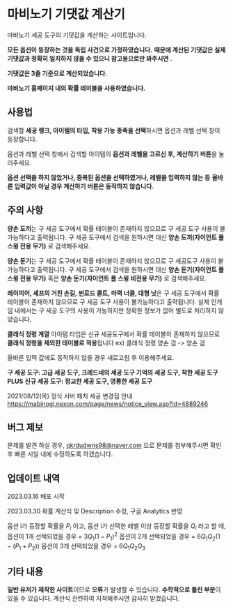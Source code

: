 # 마비노기 기댓값 계산기

마비노기 세공 도구의 기댓값을 계산하는 사이트입니다.

**모든 옵션이 등장하는 것을 독립 사건으로 가정하였습니다.**
**때문에 계산된 기댓값은 실제 기댓값과 정확히 일치하지 않을 수 있으니 참고용으로만 봐주시면 .**

**기댓값은 3줄 기준으로 계산되었습니다.**

**마비노기 홈페이지 내의 확률 테이블을 사용하였습니다.**

## 사용법

검색할 **세공 랭크, 아이템의 타입, 착용 가능 종족을 선택**하시면 옵션과 레벨 선택 창이 등장합니다.

옵션과 레벨 선택 창에서 검색할 아이템의 **옵션과 레벨을 고르신 후, 계산하기 버튼**을 눌러주세요.

**옵션 선택을 하지 않았거나, 중복된 옵션을 선택하였거나, 레벨을 입력하지 않는 등** **올바른 입력값이 아닐 경우 계산하기 버튼은 동작하지 않습니다.**

## 주의 사항

**양손 도끼**는 구 세공 도구에서 확률 테이블이 존재하지 않으므로 구 세공 도구 사용이 불가능하다고 출력됩니다. 구 세공 도구에서 검색을 원하시면 대신 **양손 도끼(자이언트 풀 스윙 전용 무기)** 로 검색해주세요.
 
**양손 둔기**는 구 세공 도구에서 확률 테이블이 존재하지 않으므로 구 세공도구 사용이 불가능하다고 출력됩니다. 구 세공 도구에서 검색을 원하시면 대신 **양손 둔기(자이언트 풀 스윙 전용 무기)** 혹은 **양손 둔기(자이언트 풀 스윙 비전용 무기)** 로 검색해주세요. 

**레이피어, 셰프의 거친 손길, 썬로드 콜트, 마력 너클, 대형 낫**은 구 세공 도구에서 확률 테이블이 존재하지 않으므로 구 세공 도구 사용이 불가능하다고 출력됩니다. 실제 인게임 내에서는 구 세공 도구의 사용이 가능하지만 정확한 정보가 없어 별도로 처리하지 않았습니다.

**클래식 정령 계열** 아이템 타입은 신규 세공도구에서 확률 테이블이 존재하지 않으므로 **클래식 정령을 제외한 테이블로 적용**됩니다
 ex) 클래식 정령 양손 검 -> 양손 검

올바른 입력 값에도 동작하지 않을 경우 새로고침 후 이용해주세요.

**구 세공 도구: 고급 세공 도구, 크레드네의 세공 도구 기억의 세공 도구, 착한 세공 도구 PLUS**
**신규 세공 도구: 정교한 세공 도구, 영롱한 세공 도구**


2021/08/12(목) 정식 서버 패치 세공 변경점 안내
https://mabinogi.nexon.com/page/news/notice_view.asp?id=4889246

## 버그 제보

문제를 발견 하실 경우, qkrdudwns98@naver.com 으로 문제를 첨부해주시면 확인 후 빠른 시일 내에 수정하도록 하겠습니다.

## 업데이트 내역

2023.03.16 배포 시작

2023.03.30 확률 계산식 및 Description 수정, 구글 Analytics 반영

옵션 i가 등장할 확률을 $P_i$ 이고, 옵션 i가 선택한 레벨 이상 등장할 확률을 $Q_i$ 라고 할 때,
		옵션이 1개 선택되었을 경우 = $3Q_1(1-P_1)^2$
		옵션이 2개 선택되었을 경우 = $6Q_1Q_2(1-(P_1+P_2))$
		옵션이 3개 선택되었을 경우 = $6Q_1Q_2Q_3$

## 기타 내용

**일반 유저가 제작한 사이트**이므로 **오류**가 발생할 수 있습니다.
**수학적으로 틀린 부분**이 있을 수 있습니다. 계산식 관련하여 지적해주시면 감사히 받겠습니다.
